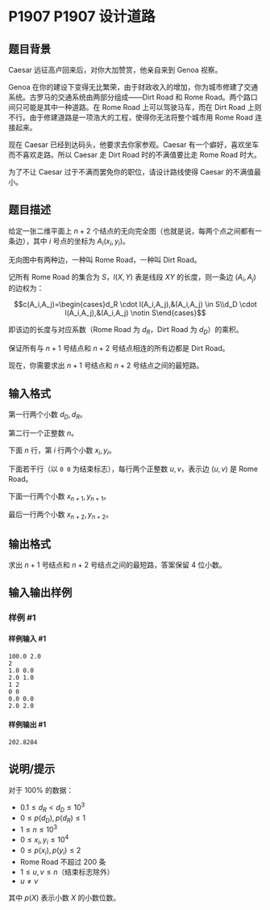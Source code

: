 # P1907 P1907 设计道路

## 题目背景

Caesar 远征高卢回来后，对你大加赞赏，他亲自来到 Genoa 视察。

Genoa 在你的建设下变得无比繁荣，由于财政收入的增加，你为城市修建了交通系统。古罗马的交通系统由两部分组成——Dirt Road 和 Rome Road。两个路口间只可能是其中一种道路。在 Rome Road 上可以驾驶马车，而在 Dirt Road 上则不行。由于修建道路是一项浩大的工程，使得你无法将整个城市用 Rome Road 连接起来。

现在 Caesar 已经到达码头，他要求去你家参观。Caesar 有一个癖好，喜欢坐车而不喜欢走路。所以 Caesar 走 Dirt Road 时的不满值要比走 Rome Road 时大。

为了不让 Caesar 过于不满而罢免你的职位，请设计路线使得 Caesar 的不满值最小。

## 题目描述

给定一张二维平面上 $n+2$ 个结点的无向完全图（也就是说，每两个点之间都有一条边），其中 $i$ 号点的坐标为 $A_i(x_i,y_i)$。

无向图中有两种边，一种叫 Rome Road，一种叫 Dirt Road。

记所有 Rome Road 的集合为 $S$，$l(X,Y)$ 表是线段 $XY$ 的长度，则一条边 $(A_i,A_j)$ 的边权为：

$$c(A_i,A_j)=\begin{cases}d_R \cdot l(A_i,A_j),&(A_i,A_j) \in S\\d_D \cdot l(A_i,A_j),&(A_i,A_j) \notin S\end{cases}$$

即该边的长度与对应系数（Rome Road 为 $d_R$，Dirt Road 为 $d_D$）的乘积。

保证所有与 $n+1$ 号结点和 $n+2$ 号结点相连的所有边都是 Dirt Road。

现在，你需要求出 $n+1$ 号结点和 $n+2$ 号结点之间的最短路。

## 输入格式

第一行两个小数 $d_D,d_R$。

第二行一个正整数 $n$。

下面 $n$ 行，第 $i$ 行两个小数 $x_i,y_i$。

下面若干行（以 `0 0` 为结束标志），每行两个正整数 $u,v$，表示边 $(u,v)$ 是 Rome Road。

下面一行两个小数 $x_{n+1},y_{n+1}$。

最后一行两个小数 $x_{n+2},y_{n+2}$。

## 输出格式

求出 $n+1$ 号结点和 $n+2$ 号结点之间的最短路，答案保留 $4$ 位小数。

## 输入输出样例

### 样例 #1

#### 样例输入 #1

```
100.0 2.0
2
1.0 0.0
2.0 1.0
1 2
0 0
0.0 0.0
2.0 2.0
```

#### 样例输出 #1

```
202.8284
```

## 说明/提示

对于 $100\%$ 的数据：

- $0.1 \le d_R < d_D \le 10^3$
- $0 \le p(d_D),p(d_R) \le 1$
- $1 \le n \le 10^3$
- $0 \le x_i,y_i \le 10^4$
- $0 \le p(x_i),p(y_i) \le 2$
- Rome Road 不超过 $200$ 条
- $1 \le u,v \le n$（结束标志除外）
- $u \ne v$

其中 $p(X)$ 表示小数 $X$ 的小数位数。
